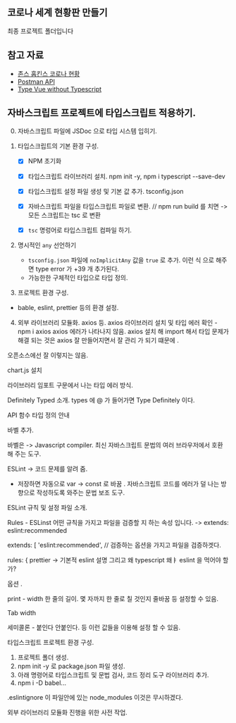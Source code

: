 ## 코로나 세계 현황판 만들기

최종 프로젝트 폴더입니다

## 참고 자료

- [존스 홉킨스 코로나 현황](https://www.arcgis.com/apps/opsdashboard/index.html#/bda7594740fd40299423467b48e9ecf6)
- [Postman API](https://documenter.getpostman.com/view/10808728/SzS8rjbc?version=latest#27454960-ea1c-4b91-a0b6-0468bb4e6712)
- [Type Vue without Typescript](https://blog.usejournal.com/type-vue-without-typescript-b2b49210f0b)

## 자바스크립트 프로젝트에 타입스크립트 적용하기.

0. 자바스크립트 파일에 JSDoc 으로 타입 시스템 입히기.


1. 타입스크립트의 기본 환경 구성.
    - [x] NPM 초기화 
    - [x] 타입스크립트 라이브러리 설치.
      npm init -y, npm i typescript --save-dev 

    - [x] 타입스크립트 설정 파일 생성 및 기본 값 추가. 
      tsconfig.json 

    - [x] 자바스크립트 파일을 타입스크립트 파일로 변환. 
       // npm run build 를 치면 -> 모든 스크립트는 tsc 로 변환
    - [x] `tsc` 명렁어로 타입스크립트 컴파일 하기.


2. 명시적인 `any` 선언하기
    - `tsconfig.json` 파일에 `noImplicitAny` 값을 `true` 로 추가. 
      이런 식 으로 해주면 type error 가 +39 개 추가된다. 
    - 가능한한 구체적인 타입으로 타입 정의. 


3. 프로젝트 환경 구성.
  - bable, eslint, prettier 등의 환경 설정.


4. 외부 라이브러리 모듈화. axios 등. 
  axios 라이브러리 설치 및 타입 에러 확인 - npm i axios 
  axios 에러가 나타나지 않음. axios 설치 해 import 해서 타입 문제가 해결 되는 것은 axios 잘 만들어지면서 잘 관리 가 되기 떄문에 .

  오픈소스에선 잘 이렇지는 않음.

  chart.js 설치 

라이브러리 임포트 구문에서 나는 타입 에러 방식.

Definitely Typed 소개.
types 에 @ 가 들어가면 Type Definitely 이다.


API 함수 타입 정의 안내 







바벨 추가.

바벨은 -> Javascript compiler.
최신 자바스크립트 문법의 여러 브라우저에서 호환 해 주는 도구.



ESLint -> 코드 문제를 알려 줌.
- 저장하면 자동으로 var -> const 로 바꿈 .
자바스크립트 코드를 에러가 덜 나는 방향으로 작성하도록 와주는 문법 보조 도구.


ESLint 규칙 및 설정 파일 소개.



Rules - ESLinst 어떤 규칙을 가지고 파일을 검증할 지 하는 속성 입니다.
-> extends: eslint:recommended


 extends: [
    'eslint:recommended', // 검증하는 옵션을 가지고 파일을 검증하겟다.


rules: { prettier 
-> 기본적 eslint 설명 그리고 왜 typescript 왜ㅑ eslint 을 먹어야 할 가?








옵션 . 

print - width 한 줄의 길이. 몇 자까지 한 줄로 칠 것인지 줄바꿈 등 설정할 수 있음.

Tab width 

세미콜론 - 붙인다 안붙인다. 등 
이런 값들을 이용해 설정 할 수 있음.


타입스크립트 프로젝트 환경 구성.
1. 프로젝트 폴더 생성.
2. npm init -y 로 package.json 파일 생성.
3. 아래 명령어로 타입스크립트 및 문법 검사, 코드 정리 도구 라이브러리 추가.
4. npm i -D babel...

.eslintignore 이 파일안에 있는 node_modules  이것은 무시하겠다. 






외부 라이브러리 모듈화 진행을 위한 사전 작업.






